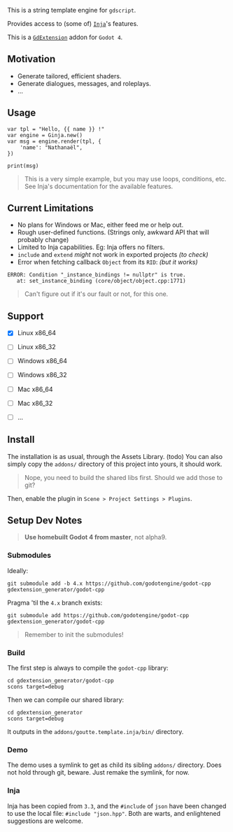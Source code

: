 
This is a string template engine for `gdscript`.

Provides access to (some of) [`Inja`](https://github.com/pantor/inja)'s features.

This is a [`GdExtension`](https://godotengine.org/article/introducing-gd-extensions) addon for `Godot 4`.


Motivation
----------

- Generate tailored, efficient shaders.
- Generate dialogues, messages, and roleplays.
- …


Usage
-----

```gdscript
var tpl = "Hello, {{ name }} !"
var engine = Ginja.new()
var msg = engine.render(tpl, {
    'name': "Nathanaël",
})

print(msg)
```

> This is a very simple example, but you may use loops, conditions, etc.
> See Inja's documentation for the available features.


Current Limitations
-------------------

- No plans for Windows or Mac, either feed me or help out.
- Rough user-defined functions. (Strings only, awkward API that will probably change)
- Limited to Inja capabilities.  Eg: Inja offers no filters.
- `include` and `extend` _might_ not work in exported projects _(to check)_
- Error when fetching callback `Object` from its `RID`: _(but it works)_

```error
ERROR: Condition "_instance_bindings != nullptr" is true.
   at: set_instance_binding (core/object/object.cpp:1771)
```
> Can't figure out if it's our fault or not, for this one.


Support
-------

- [x] Linux x86_64
- [ ] Linux x86_32
- [ ] Windows x86_64
- [ ] Windows x86_32
- [ ] Mac x86_64
- [ ] Mac x86_32
- [ ] …


Install
-------

The installation is as usual, through the Assets Library. (todo)
You can also simply copy the `addons/` directory of this project into yours, it should work.

> Nope, you need to build the shared libs first.  Should we add those to git?

Then, enable the plugin in `Scene > Project Settings > Plugins`.




Setup Dev Notes
---------------

> **Use homebuilt Godot 4 from master**, not alpha9.

### Submodules

Ideally:

    git submodule add -b 4.x https://github.com/godotengine/godot-cpp gdextension_generator/godot-cpp

Pragma 'til the `4.x` branch exists:
    
    git submodule add https://github.com/godotengine/godot-cpp gdextension_generator/godot-cpp

> Remember to init the submodules!


### Build

The first step is always to compile the `godot-cpp` library:
    
    cd gdextension_generator/godot-cpp
    scons target=debug

<!-- Maybe needed later on, maybe not -->
<!--     scons target=debug generate_bindings=yes -->


Then we can compile our shared library:
    
    cd gdextension_generator
    scons target=debug

It outputs in the `addons/goutte.template.inja/bin/` directory.


### Demo

The demo uses a symlink to get as child its sibling `addons/` directory.
Does not hold through git, beware.   Just remake the symlink, for now.


### Inja

Inja has been copied from `3.3`, and the `#include` of `json` have been changed to use the local file: `#include "json.hpp"`.  Both are warts, and enlightened suggestions are welcome.

